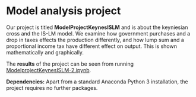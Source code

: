 # Model analysis project

Our project is titled **ModelProjectKeynesISLM** and is about the keyniesian cross and the IS-LM model. We examine how government purchases and a drop in taxes effects the production differently, and how lump sum and a proportional income tax have different effect on output. This is shown mathematically and graphically. 

The **results** of the project can be seen from running [ModelprojectKeynesISLM-2.ipynb](ModelprojectKeynesISLM-2.ipynb).

**Dependencies:** Apart from a standard Anaconda Python 3 installation, the project requires no further packages.



